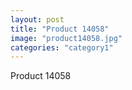 ```yaml
---
layout: post
title: "Product 14058"
image: "product14058.jpg"
categories: "category1"
---
```

Product 14058
